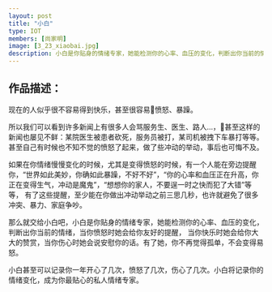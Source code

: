 ```yaml
---
layout: post
title: "小白"
type: IOT
members: [尚家明]
image: [3_23_xiaobai.jpg]
description: 小白是你贴身的情绪专家，她能检测你的心率、血压的变化，判断出你当前的情绪，当你愤怒时她会给你友好的提醒
---
```

<h2>作品描述：</h2>

现在的人似乎很不容易得到快乐，甚至很容易愤怒、暴躁。

所以我们可以看到许多新闻上有很多人会骂服务生、医生、路人…，甚至这样的新闻也屡见不鲜：某院医生被患者砍死，服务员被打，某司机被拽下车暴打等等。甚至自己有时候也不知不觉的愤怒了起来，做了些冲动的举动，事后也可悔不及。

如果在你情绪慢慢变化的时候，尤其是变得愤怒的时候，有一个人能在旁边提醒你，“世界如此美妙，你确如此暴躁，不好不好”，“你的心率和血压正在升高，你正在变得生气，冲动是魔鬼”，“想想你的家人，不要逞一时之快而犯了大错”等等，
有了这些提醒，至少能在你做出冲动举动之前三思几秒，也许就避免了很多冲突、暴力、家庭争吵。

那么就交给小白吧，小白是你贴身的情绪专家，她能检测你的心率、血压的变化，判断出你当前的情绪，当你愤怒时她会给你友好的提醒，
当你快乐时她会给你大大的赞赏，当你伤心时她会说安慰你的话。有了她，你不再觉得孤单，不会变得易怒。

小白甚至可以记录你一年开心了几次，愤怒了几次，伤心了几次。小白将记录你的情绪变化，成为你最贴心的私人情绪专家。

